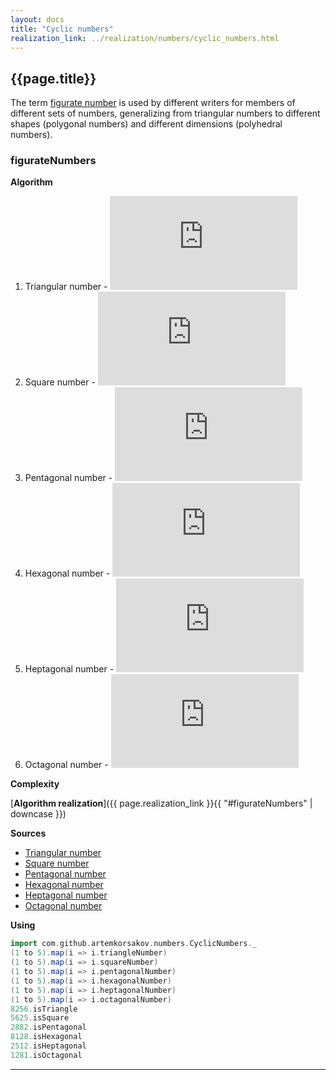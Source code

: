 ```yaml
---
layout: docs
title: "Cyclic numbers"
realization_link: ../realization/numbers/cyclic_numbers.html
---
```


## {{page.title}}

The term [figurate number](https://en.wikipedia.org/wiki/Figurate_number) is used by different writers for members of different sets of numbers, 
generalizing from triangular numbers to different shapes (polygonal numbers) 
and different dimensions (polyhedral numbers).

### figurateNumbers

**Algorithm**
1. Triangular number - ![formula](http://latex.codecogs.com/svg.latex?%7B%5Cdisplaystyle%20T_%7Bn%7D=%7B%5Cfrac%20%7Bn(n&plus;1)%7D%7B2%7D%7D%7D)
2. Square number - ![formula](http://latex.codecogs.com/svg.latex?%7B%5Cdisplaystyle%20P_%7B4,n%7D=%7Bn%5E2%7D%7D)
3. Pentagonal number - ![formula](http://latex.codecogs.com/svg.latex?%7B%5Cdisplaystyle%20P_%7B5,n%7D=%7B%5Cfrac%20%7B3n%5E%7B2%7D-n%7D%7B2%7D%7D%7D)
4. Hexagonal number - ![formula](http://latex.codecogs.com/svg.latex?%7B%5Cdisplaystyle%20H_%7Bn%7D=n(2n-1)%7D)
5. Heptagonal number - ![formula](http://latex.codecogs.com/svg.latex?%7B%5Cdisplaystyle%20P_%7B7,n%7D=%5Cfrac%7B5n%5E2%20-%203n%7D%7B2%7D%7D)
6. Octagonal number - ![formula](http://latex.codecogs.com/svg.latex?%7B%5Cdisplaystyle%20P_%7B8,n%7D=3n%5E2%20-%202n%7D)

**Complexity** 
     
[**Algorithm realization**]({{ page.realization_link }}{{ "#figurateNumbers" | downcase }})

**Sources** 
- [Triangular number](https://en.wikipedia.org/wiki/Triangular_number)
- [Square number](https://en.wikipedia.org/wiki/Square_number)
- [Pentagonal number](https://en.wikipedia.org/wiki/Pentagonal_number)
- [Hexagonal number](https://en.wikipedia.org/wiki/Hexagonal_number)
- [Heptagonal number](https://en.wikipedia.org/wiki/Heptagonal_number)
- [Octagonal number](https://en.wikipedia.org/wiki/Octagonal_number)

**Using**
```scala mdoc
import com.github.artemkorsakov.numbers.CyclicNumbers._
(1 to 5).map(i => i.triangleNumber)
(1 to 5).map(i => i.squareNumber)
(1 to 5).map(i => i.pentagonalNumber)
(1 to 5).map(i => i.hexagonalNumber)
(1 to 5).map(i => i.heptagonalNumber)
(1 to 5).map(i => i.octagonalNumber)
8256.isTriangle
5625.isSquare
2882.isPentagonal
8128.isHexagonal
2512.isHeptagonal
1281.isOctagonal
```

---
